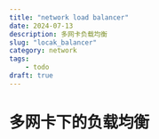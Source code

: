 ```yaml
---
title: "network load balancer"
date: 2024-07-13
description: 多网卡负载均衡
slug: "locak_balancer"
category: network
tags:
    - todo
draft: true
---
```

# 多网卡下的负载均衡

